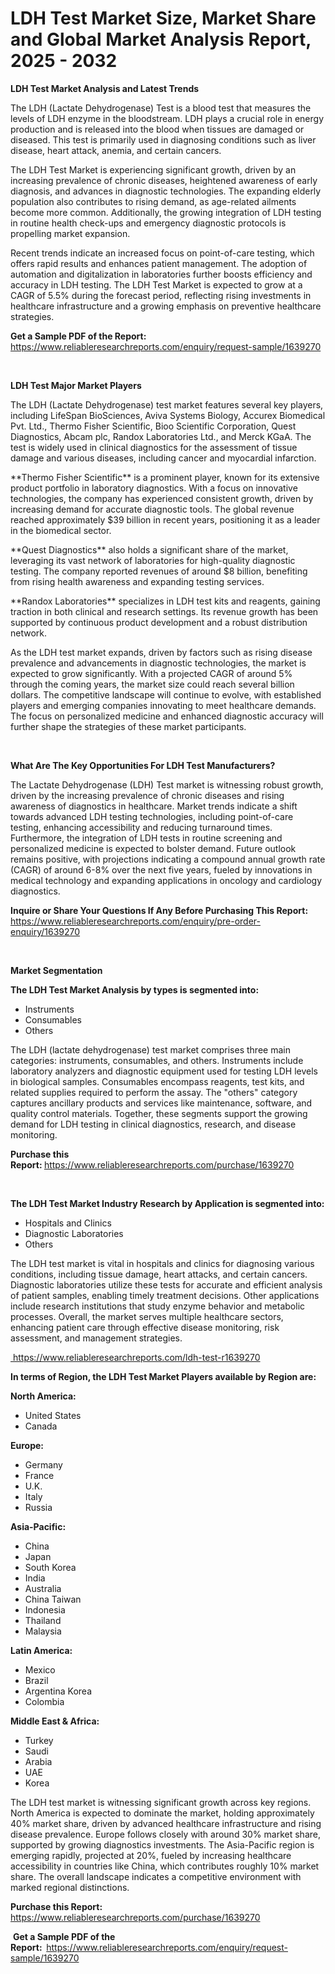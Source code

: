 <p><h1>LDH Test Market Size, Market Share and Global Market Analysis Report, 2025 - 2032</h1></p><p><strong>LDH Test Market Analysis and Latest Trends</strong></p>
<p><p>The LDH (Lactate Dehydrogenase) Test is a blood test that measures the levels of LDH enzyme in the bloodstream. LDH plays a crucial role in energy production and is released into the blood when tissues are damaged or diseased. This test is primarily used in diagnosing conditions such as liver disease, heart attack, anemia, and certain cancers. </p><p>The LDH Test Market is experiencing significant growth, driven by an increasing prevalence of chronic diseases, heightened awareness of early diagnosis, and advances in diagnostic technologies. The expanding elderly population also contributes to rising demand, as age-related ailments become more common. Additionally, the growing integration of LDH testing in routine health check-ups and emergency diagnostic protocols is propelling market expansion.</p><p>Recent trends indicate an increased focus on point-of-care testing, which offers rapid results and enhances patient management. The adoption of automation and digitalization in laboratories further boosts efficiency and accuracy in LDH testing. The LDH Test Market is expected to grow at a CAGR of 5.5% during the forecast period, reflecting rising investments in healthcare infrastructure and a growing emphasis on preventive healthcare strategies.</p></p>
<p><strong>Get a Sample PDF of the Report:&nbsp;</strong> <a href="https://www.reliableresearchreports.com/enquiry/request-sample/1639270?utm_campaign=2251&utm_medium=2&utm_source=Github&utm_content=ia&utm_term=12042025&utm_id=ldh-test">https://www.reliableresearchreports.com/enquiry/request-sample/1639270</a></p>
<p>&nbsp;</p>
<p><strong>LDH Test Major Market Players</strong></p>
<p><p>The LDH (Lactate Dehydrogenase) test market features several key players, including LifeSpan BioSciences, Aviva Systems Biology, Accurex Biomedical Pvt. Ltd., Thermo Fisher Scientific, Bioo Scientific Corporation, Quest Diagnostics, Abcam plc, Randox Laboratories Ltd., and Merck KGaA. The test is widely used in clinical diagnostics for the assessment of tissue damage and various diseases, including cancer and myocardial infarction.</p><p>**Thermo Fisher Scientific** is a prominent player, known for its extensive product portfolio in laboratory diagnostics. With a focus on innovative technologies, the company has experienced consistent growth, driven by increasing demand for accurate diagnostic tools. The global revenue reached approximately $39 billion in recent years, positioning it as a leader in the biomedical sector.</p><p>**Quest Diagnostics** also holds a significant share of the market, leveraging its vast network of laboratories for high-quality diagnostic testing. The company reported revenues of around $8 billion, benefiting from rising health awareness and expanding testing services. </p><p>**Randox Laboratories** specializes in LDH test kits and reagents, gaining traction in both clinical and research settings. Its revenue growth has been supported by continuous product development and a robust distribution network.</p><p>As the LDH test market expands, driven by factors such as rising disease prevalence and advancements in diagnostic technologies, the market is expected to grow significantly. With a projected CAGR of around 5% through the coming years, the market size could reach several billion dollars. The competitive landscape will continue to evolve, with established players and emerging companies innovating to meet healthcare demands. The focus on personalized medicine and enhanced diagnostic accuracy will further shape the strategies of these market participants.</p></p>
<p>&nbsp;</p>
<p><strong>What Are The Key Opportunities For LDH Test Manufacturers?</strong></p>
<p><p>The Lactate Dehydrogenase (LDH) Test market is witnessing robust growth, driven by the increasing prevalence of chronic diseases and rising awareness of diagnostics in healthcare. Market trends indicate a shift towards advanced LDH testing technologies, including point-of-care testing, enhancing accessibility and reducing turnaround times. Furthermore, the integration of LDH tests in routine screening and personalized medicine is expected to bolster demand. Future outlook remains positive, with projections indicating a compound annual growth rate (CAGR) of around 6-8% over the next five years, fueled by innovations in medical technology and expanding applications in oncology and cardiology diagnostics.</p></p>
<p><strong>Inquire or Share Your Questions If Any Before Purchasing This Report:</strong> <a href="https://www.reliableresearchreports.com/enquiry/pre-order-enquiry/1639270?utm_campaign=2251&utm_medium=2&utm_source=Github&utm_content=ia&utm_term=12042025&utm_id=ldh-test">https://www.reliableresearchreports.com/enquiry/pre-order-enquiry/1639270</a></p>
<p>&nbsp;</p>
<p><strong>Market Segmentation</strong></p>
<p><strong>The LDH Test Market Analysis by types is segmented into:</strong></p>
<p><ul><li>Instruments</li><li>Consumables</li><li>Others</li></ul></p>
<p><p>The LDH (lactate dehydrogenase) test market comprises three main categories: instruments, consumables, and others. Instruments include laboratory analyzers and diagnostic equipment used for testing LDH levels in biological samples. Consumables encompass reagents, test kits, and related supplies required to perform the assay. The "others" category captures ancillary products and services like maintenance, software, and quality control materials. Together, these segments support the growing demand for LDH testing in clinical diagnostics, research, and disease monitoring.</p></p>
<p><strong>Purchase this Report:&nbsp;</strong><a href="https://www.reliableresearchreports.com/purchase/1639270?utm_campaign=2251&utm_medium=2&utm_source=Github&utm_content=ia&utm_term=12042025&utm_id=ldh-test">https://www.reliableresearchreports.com/purchase/1639270</a></p>
<p>&nbsp;</p>
<p><strong>The LDH Test Market Industry Research by Application is segmented into:</strong></p>
<p><ul><li>Hospitals and Clinics</li><li>Diagnostic Laboratories</li><li>Others</li></ul></p>
<p><p>The LDH test market is vital in hospitals and clinics for diagnosing various conditions, including tissue damage, heart attacks, and certain cancers. Diagnostic laboratories utilize these tests for accurate and efficient analysis of patient samples, enabling timely treatment decisions. Other applications include research institutions that study enzyme behavior and metabolic processes. Overall, the market serves multiple healthcare sectors, enhancing patient care through effective disease monitoring, risk assessment, and management strategies.</p></p>
<p><a href="https://www.reliableresearchreports.com/ldh-test-r1639270?utm_campaign=2251&utm_medium=2&utm_source=Github&utm_content=ia&utm_term=12042025&utm_id=ldh-test">&nbsp;https://www.reliableresearchreports.com/ldh-test-r1639270</a></p>
<p><strong>In terms of Region, the LDH Test Market Players available by Region are:</strong></p>
<p>
    <p> <strong> North America: </strong>
        <ul>
            <li>United States</li>
            <li>Canada</li>
        </ul>
        </p> 
    <p> <strong> Europe: </strong>
        <ul>
            <li>Germany</li>
            <li>France</li>
            <li>U.K.</li>
            <li>Italy</li>
            <li>Russia</li>
        </ul>
        </p> 
    <p> <strong> Asia-Pacific: </strong>
        <ul>
            <li>China</li>
            <li>Japan</li>
            <li>South Korea</li>
            <li>India</li>
            <li>Australia</li>
            <li>China Taiwan</li>
            <li>Indonesia</li>
            <li>Thailand</li>
            <li>Malaysia</li>
        </ul>
        </p> 
    <p> <strong> Latin America: </strong>
        <ul>
            <li>Mexico</li>
            <li>Brazil</li>
            <li>Argentina Korea</li>
            <li>Colombia</li>
        </ul>
        </p> 
    <p> <strong> Middle East & Africa: </strong>
        <ul>
            <li>Turkey</li>
            <li>Saudi</li>
            <li>Arabia</li>
            <li>UAE</li>
            <li>Korea</li>
        </ul>
    </p>
    </p>
<p><p>The LDH test market is witnessing significant growth across key regions. North America is expected to dominate the market, holding approximately 40% market share, driven by advanced healthcare infrastructure and rising disease prevalence. Europe follows closely with around 30% market share, supported by growing diagnostics investments. The Asia-Pacific region is emerging rapidly, projected at 20%, fueled by increasing healthcare accessibility in countries like China, which contributes roughly 10% market share. The overall landscape indicates a competitive environment with marked regional distinctions.</p></p>
<p><strong>Purchase this Report: </strong><a href="https://www.reliableresearchreports.com/purchase/1639270?utm_campaign=2251&utm_medium=2&utm_source=Github&utm_content=ia&utm_term=12042025&utm_id=ldh-test">https://www.reliableresearchreports.com/purchase/1639270</a></p>
<p>&nbsp;<strong>Get a Sample PDF of the Report:&nbsp;&nbsp;</strong><a href="https://www.reliableresearchreports.com/enquiry/request-sample/1639270?utm_campaign=2251&utm_medium=2&utm_source=Github&utm_content=ia&utm_term=12042025&utm_id=ldh-test">https://www.reliableresearchreports.com/enquiry/request-sample/1639270</a></p>
<p><strong></strong></p>
<p><p></p><p></p><p></p></p>